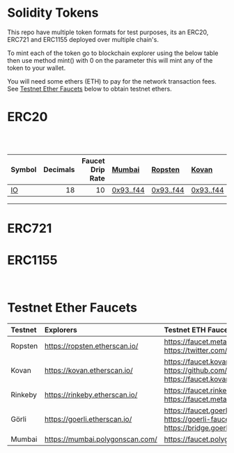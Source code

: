 # Solidity Tokens

This repo have multiple token formats for test purposes, its an ERC20, ERC721 and ERC1155 deployed over multiple chain's. 

To mint each of the token go to blockchain explorer using the below table then use method mint() with 0 on the parameter this will mint any of the token to your wallet. 

You will need some ethers (ETH) to pay for the network transaction fees. See [Testnet Ether Faucets](#testnet-ether-faucets) below to obtain testnet ethers.


# ERC20

<br />

<br />

Symbol | Decimals | Faucet Drip Rate | [Mumbai](https://mumbai.polygonscan.com/) | [Ropsten](https://ropsten.etherscan.io/) |  [Kovan](https://kovan.etherscan.io/) | [Rinkeby](https://rinkeby.etherscan.io/) | [Görli](https://goerli.etherscan.io/)  
:----- | --------:| ----------------:|:------- |:------- |:------- |:----- |:-----
[IO](contracts/erc20.sol) | 18 | 10 | [0x93..f44](https://mumbai.polygonscan.com/address/0x93cdc98317A07e83a9AA96F69AdA7Af4b37EBf44#code) | [0x93..f44](https://mumbai.polygonscan.com/address/0x93cdc98317A07e83a9AA96F69AdA7Af4b37EBf44#code) | [0x93..f44](https://mumbai.polygonscan.com/address/0x93cdc98317A07e83a9AA96F69AdA7Af4b37EBf44#code) | [0x93..f44](https://mumbai.polygonscan.com/address/0x93cdc98317A07e83a9AA96F69AdA7Af4b37EBf44#code) | [0x93..f44](https://mumbai.polygonscan.com/address/0x93cdc98317A07e83a9AA96F69AdA7Af4b37EBf44#code) | [0x93..f44]


<hr />

# ERC721


# ERC1155




<br />

# Testnet Ether Faucets

Testnet   | Explorers                     | Testnet ETH Faucets
:-------- |:----------------------------- |:-------------------------
Ropsten   | https://ropsten.etherscan.io/ | https://faucet.metamask.io/<br />https://twitter.com/BokkyPooBah/status/1099498823699714048
Kovan     | https://kovan.etherscan.io/   | https://faucet.kovan.network/<br />https://github.com/kovan-testnet/faucet<br />https://faucet.kovan.radarrelay.com/
Rinkeby   | https://rinkeby.etherscan.io/ | https://faucet.rinkeby.io/<br />https://faucet.metamask.io/
Görli     | https://goerli.etherscan.io/  | https://faucet.goerli.mudit.blog/<br />https://goerli-faucet.slock.it/<br />https://bridge.goerli.com/
Mumbai    | https://mumbai.polygonscan.com/  | https://faucet.polygon.technology/

<br />
